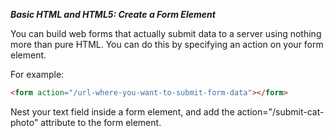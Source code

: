 ***Basic HTML and HTML5: Create a Form Element***

You can build web forms that actually submit data to a server using nothing more than pure HTML. You can do this by specifying an action on your form element.

For example:

```html
<form action="/url-where-you-want-to-submit-form-data"></form>
```

Nest your text field inside a form element, and add the action="/submit-cat-photo" attribute to the form element.

